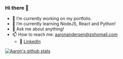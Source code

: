 ### Hi there 👋

<!--
**anders529/anders529** is a ✨ _special_ ✨ repository because its `README.md` (this file) appears on your GitHub profile.
Here are some ideas to get you started:
-->

- 🔭 I’m currently working on my portfolio.
- 🌱 I’m currently learning NodeJS, React and Python!
- 💬 Ask me about anything!
- 📫 How to reach me: aaronandersen@zohomail.com 
  - :office: [LinkedIn](https://www.linkedin.com/in/aaron-a-95557b190/)

[![Aaron's github stats](https://github-readme-stats.vercel.app/api?username=anders529&count_private=true&show_icons=true&theme=dark&hide_rank=false)](https://github.com/anders529/github-readme-stats)
